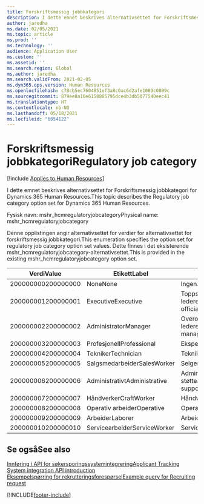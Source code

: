 ```yaml
---
title: Forskriftsmessig jobbkategori
description: I dette emnet beskrives alternativsettet for Forskriftsmessig jobbkategori for Dynamics 365 Human Resources.
author: jaredha
ms.date: 02/05/2021
ms.topic: article
ms.prod: ''
ms.technology: ''
audience: Application User
ms.custom: ''
ms.assetid: ''
ms.search.region: Global
ms.author: jaredha
ms.search.validFrom: 2021-02-05
ms.dyn365.ops.version: Human Resources
ms.openlocfilehash: c78cb5ec7604851ef3a8c0ac6d2afe1089c0809c
ms.sourcegitcommit: 879ee8a10e6158885795dce4b3db5077540eec41
ms.translationtype: HT
ms.contentlocale: nb-NO
ms.lasthandoff: 05/18/2021
ms.locfileid: "6054122"
---
```

# <a name="regulatory-job-category"></a><span data-ttu-id="95b41-103">Forskriftsmessig jobbkategori</span><span class="sxs-lookup"><span data-stu-id="95b41-103">Regulatory job category</span></span>

[!include [Applies to Human Resources](../includes/applies-to-hr.md)]

<span data-ttu-id="95b41-104">I dette emnet beskrives alternativsettet for Forskriftsmessig jobbkategori for Dynamics 365 Human Resources.</span><span class="sxs-lookup"><span data-stu-id="95b41-104">This topic describes the Regulatory job category option set for Dynamics 365 Human Resources.</span></span>

<span data-ttu-id="95b41-105">Fysisk navn: mshr_hcmregulatoryjobcategory</span><span class="sxs-lookup"><span data-stu-id="95b41-105">Physical name: mshr_hcmregulatoryjobcategory</span></span>

<span data-ttu-id="95b41-106">Denne opplistingen angir alternativsettet for verdier for alternativsettet for forskriftsmessig jobbkategori.</span><span class="sxs-lookup"><span data-stu-id="95b41-106">This enumeration specifies the option set for regulatory job category option set values.</span></span> <span data-ttu-id="95b41-107">Dette finnes i det eksisterende mshr_hcmregulatoryjobcategory-alternativsettet.</span><span class="sxs-lookup"><span data-stu-id="95b41-107">This is provided in the existing mshr_hcmregulatoryjobcategory option set.</span></span>

| <span data-ttu-id="95b41-108">Verdi</span><span class="sxs-lookup"><span data-stu-id="95b41-108">Value</span></span> | <span data-ttu-id="95b41-109">Etikett</span><span class="sxs-lookup"><span data-stu-id="95b41-109">Label</span></span> | <span data-ttu-id="95b41-110">beskrivelse</span><span class="sxs-lookup"><span data-stu-id="95b41-110">Description</span></span> |
| --- | --- | --- |
| <span data-ttu-id="95b41-111">200000000</span><span class="sxs-lookup"><span data-stu-id="95b41-111">200000000</span></span> | <span data-ttu-id="95b41-112">None</span><span class="sxs-lookup"><span data-stu-id="95b41-112">None</span></span> | <span data-ttu-id="95b41-113">Ingen.</span><span class="sxs-lookup"><span data-stu-id="95b41-113">None.</span></span> |
| <span data-ttu-id="95b41-114">200000001</span><span class="sxs-lookup"><span data-stu-id="95b41-114">200000001</span></span> | <span data-ttu-id="95b41-115">Executive</span><span class="sxs-lookup"><span data-stu-id="95b41-115">Executive</span></span> | <span data-ttu-id="95b41-116">Toppsjefer/seniorledere og ledere.</span><span class="sxs-lookup"><span data-stu-id="95b41-116">Executive/Senior level officials and managers.</span></span> |
| <span data-ttu-id="95b41-117">200000002</span><span class="sxs-lookup"><span data-stu-id="95b41-117">200000002</span></span> | <span data-ttu-id="95b41-118">Administrator</span><span class="sxs-lookup"><span data-stu-id="95b41-118">Manager</span></span> | <span data-ttu-id="95b41-119">Overordnede på lavt/middels nivå og ledere.</span><span class="sxs-lookup"><span data-stu-id="95b41-119">First/Mid level officials and managers.</span></span> |
| <span data-ttu-id="95b41-120">200000003</span><span class="sxs-lookup"><span data-stu-id="95b41-120">200000003</span></span> | <span data-ttu-id="95b41-121">Profesjonell</span><span class="sxs-lookup"><span data-stu-id="95b41-121">Professional</span></span> | <span data-ttu-id="95b41-122">Eksperter.</span><span class="sxs-lookup"><span data-stu-id="95b41-122">Professionals.</span></span> |
| <span data-ttu-id="95b41-123">200000004</span><span class="sxs-lookup"><span data-stu-id="95b41-123">200000004</span></span> | <span data-ttu-id="95b41-124">Tekniker</span><span class="sxs-lookup"><span data-stu-id="95b41-124">Technician</span></span> | <span data-ttu-id="95b41-125">Teknikere.</span><span class="sxs-lookup"><span data-stu-id="95b41-125">Technicians.</span></span> |
| <span data-ttu-id="95b41-126">200000005</span><span class="sxs-lookup"><span data-stu-id="95b41-126">200000005</span></span> | <span data-ttu-id="95b41-127">Salgsmedarbeider</span><span class="sxs-lookup"><span data-stu-id="95b41-127">SalesWorker</span></span> | <span data-ttu-id="95b41-128">Selgere.</span><span class="sxs-lookup"><span data-stu-id="95b41-128">Sales workers.</span></span> |
| <span data-ttu-id="95b41-129">200000006</span><span class="sxs-lookup"><span data-stu-id="95b41-129">200000006</span></span> | <span data-ttu-id="95b41-130">Administrativt</span><span class="sxs-lookup"><span data-stu-id="95b41-130">Administrative</span></span> | <span data-ttu-id="95b41-131">Administrative støttearbeidere.</span><span class="sxs-lookup"><span data-stu-id="95b41-131">Administrative support workers.</span></span> |
| <span data-ttu-id="95b41-132">200000007</span><span class="sxs-lookup"><span data-stu-id="95b41-132">200000007</span></span> | <span data-ttu-id="95b41-133">Håndverker</span><span class="sxs-lookup"><span data-stu-id="95b41-133">CraftWorker</span></span> | <span data-ttu-id="95b41-134">Håndverkere.</span><span class="sxs-lookup"><span data-stu-id="95b41-134">Craft workers.</span></span> |
| <span data-ttu-id="95b41-135">200000008</span><span class="sxs-lookup"><span data-stu-id="95b41-135">200000008</span></span> | <span data-ttu-id="95b41-136">Operativ arbeider</span><span class="sxs-lookup"><span data-stu-id="95b41-136">Operative</span></span> | <span data-ttu-id="95b41-137">Operative arbeidere.</span><span class="sxs-lookup"><span data-stu-id="95b41-137">Operatives.</span></span> |
| <span data-ttu-id="95b41-138">200000009</span><span class="sxs-lookup"><span data-stu-id="95b41-138">200000009</span></span> | <span data-ttu-id="95b41-139">Arbeider</span><span class="sxs-lookup"><span data-stu-id="95b41-139">Laborer</span></span> | <span data-ttu-id="95b41-140">Arbeidere/hjelpere.</span><span class="sxs-lookup"><span data-stu-id="95b41-140">Laborers/Helpers.</span></span> |
| <span data-ttu-id="95b41-141">200000010</span><span class="sxs-lookup"><span data-stu-id="95b41-141">200000010</span></span> | <span data-ttu-id="95b41-142">Servicearbeider</span><span class="sxs-lookup"><span data-stu-id="95b41-142">ServiceWorker</span></span> | <span data-ttu-id="95b41-143">Servicearbeidere.</span><span class="sxs-lookup"><span data-stu-id="95b41-143">Service workers.</span></span> |

## <a name="see-also"></a><span data-ttu-id="95b41-144">Se også</span><span class="sxs-lookup"><span data-stu-id="95b41-144">See also</span></span>

[<span data-ttu-id="95b41-145">Innføring i API for søkersporingssystemintegrering</span><span class="sxs-lookup"><span data-stu-id="95b41-145">Applicant Tracking System integration API introduction</span></span>](hr-admin-integration-ats-api-introduction.md)<br>
[<span data-ttu-id="95b41-146">Eksempelspørring for rekrutteringsforespørsel</span><span class="sxs-lookup"><span data-stu-id="95b41-146">Example query for Recruiting request</span></span>](hr-admin-integration-ats-api-recruiting-request-example-query.md)


[!INCLUDE[footer-include](../includes/footer-banner.md)]